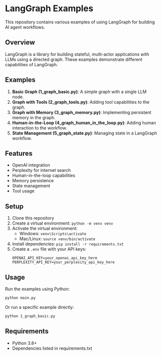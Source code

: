 # LangGraph Examples

This repository contains various examples of using LangGraph for building AI agent workflows.

## Overview

LangGraph is a library for building stateful, multi-actor applications with LLMs using a directed graph. These examples demonstrate different capabilities of LangGraph.

## Examples

1. **Basic Graph (1_graph_basic.py)**: A simple graph with a single LLM node.
2. **Graph with Tools (2_graph_tools.py)**: Adding tool capabilities to the graph.
3. **Graph with Memory (3_graph_memory.py)**: Implementing persistent memory in the graph.
4. **Human-in-the-Loop (4_graph_human_in_the_loop.py)**: Adding human interaction to the workflow.
5. **State Management (5_graph_state.py)**: Managing state in a LangGraph workflow.

## Features

- OpenAI integration
- Perplexity for internet search
- Human-in-the-loop capabilities
- Memory persistence
- State management
- Tool usage

## Setup

1. Clone this repository
2. Create a virtual environment: `python -m venv venv`
3. Activate the virtual environment:
   - Windows: `venv\Scripts\activate`
   - Mac/Linux: `source venv/bin/activate`
4. Install dependencies: `pip install -r requirements.txt`
5. Create a `.env` file with your API keys:
   ```
   OPENAI_API_KEY=your_openai_api_key_here
   PERPLEXITY_API_KEY=your_perplexity_api_key_here
   ```

## Usage

Run the examples using Python:

```bash
python main.py
```

Or run a specific example directly:

```bash
python 1_graph_basic.py
```

## Requirements

- Python 3.8+
- Dependencies listed in requirements.txt 